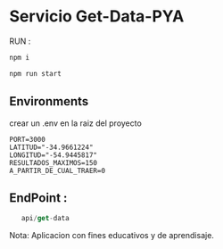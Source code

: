 # Servicio Get-Data-PYA

RUN : 
```sh
npm i
```
```sh
npm run start
```

## Environments 
crear un .env en la raiz del proyecto

```env
PORT=3000
LATITUD="-34.9661224"
LONGITUD="-54.9445817"
RESULTADOS_MAXIMOS=150
A_PARTIR_DE_CUAL_TRAER=0
```

## EndPoint : 
```js
   api/get-data
```


Nota: Aplicacion con fines educativos y de aprendisaje.
